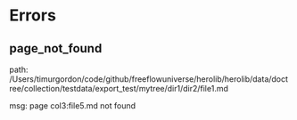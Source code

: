 # Errors


## page_not_found

path: /Users/timurgordon/code/github/freeflowuniverse/herolib/herolib/data/doctree/collection/testdata/export_test/mytree/dir1/dir2/file1.md

msg: page col3:file5.md not found


